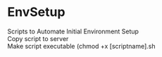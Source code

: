 # EnvSetup
Scripts to Automate Initial Environment Setup<br>
Copy script to server<br>
Make script executable (chmod +x [scriptname].sh
